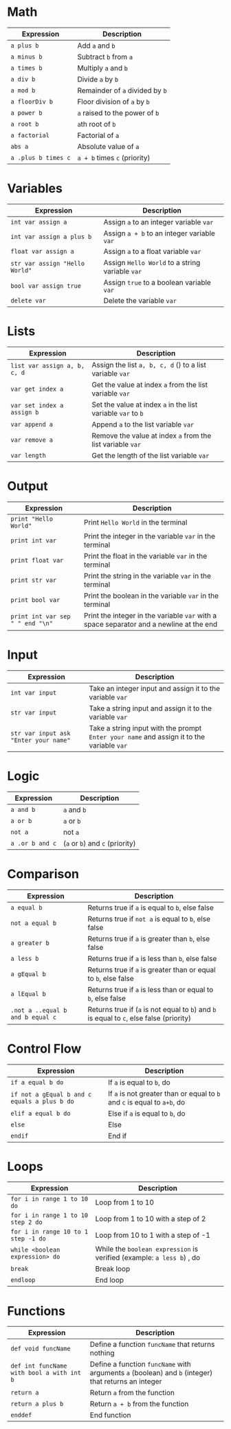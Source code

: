 # Math
| Expression | Description |
|---|---|
| `a plus b` | Add `a` and `b` |
| `a minus b` | Subtract `b` from `a` |
| `a times b` | Multiply `a` and `b` |
| `a div b` | Divide `a` by `b` |
| `a mod b` | Remainder of `a` divided by `b` |
| `a floorDiv b` | Floor division of `a` by `b` |
| `a power b` | `a` raised to the power of `b` |
| `a root b` | `a`th root of `b` |
| `a factorial` | Factorial of `a` |
| `abs a` | Absolute value of `a` |
| `a .plus b times c` | `a + b` times `c` (priority) |

# Variables
| Expression | Description |
|---|---|
| `int var assign a` | Assign `a` to an integer variable `var` |
| `int var assign a plus b` | Assign `a + b` to an integer variable `var` |
| `float var assign a` | Assign `a` to a float variable `var` |
| `str var assign "Hello World"` | Assign `Hello World` to a string variable `var` |
| `bool var assign true` | Assign `true` to a boolean variable `var` |
| `delete var` | Delete the variable `var` |

# Lists
| Expression | Description |
|---|---|
| `list var assign a, b, c, d` | Assign the list `a, b, c, d` () to a list variable `var` |
| `var get index a` | Get the value at index `a` from the list variable `var` |
| `var set index a assign b` | Set the value at index `a` in the list variable `var` to `b` |
| `var append a` | Append `a` to the list variable `var` |
| `var remove a` | Remove the value at index `a` from the list variable `var` |
| `var length` | Get the length of the list variable `var` |

# Output
| Expression | Description |
|---|---|
| `print "Hello World"` | Print `Hello World` in the terminal |
| `print int var` | Print the integer in the variable `var` in the terminal |
| `print float var` | Print the float in the variable `var` in the terminal |
| `print str var` | Print the string in the variable `var` in the terminal |
| `print bool var` | Print the boolean in the variable `var` in the terminal |
| `print int var sep " " end "\n"` | Print the integer in the variable `var` with a space separator and a newline at the end |

# Input
| Expression | Description |
|---|---|
| `int var input` | Take an integer input and assign it to the variable `var` |
| `str var input` | Take a string input and assign it to the variable `var` |
| `str var input ask "Enter your name"` | Take a string input with the prompt `Enter your name` and assign it to the variable `var` |

# Logic
| Expression | Description |
|---|---|
| `a and b` | `a` and `b` |
| `a or b` | `a` or `b` |
| `not a` | not `a` |
| `a .or b and c` | (`a` or `b`) and `c` (priority)|

# Comparison
| Expression | Description |
|---|---|
| `a equal b` | Returns true if `a` is equal to `b`, else false |
| `not a equal b` | Returns true if `not a` is equal to `b`, else false |
| `a greater b` | Returns true if `a` is greater than `b`, else false |
| `a less b` | Returns true if `a` is less than `b`, else false |
| `a gEqual b` | Returns true if `a` is greater than or equal to `b`, else false |
| `a lEqual b` | Returns true if `a` is less than or equal to `b`, else false |
| `.not a ..equal b and b equal c` | Returns true if (`a` is not equal to `b`) and `b` is equal to `c`, else false (priority)|

# Control Flow
| Expression | Description |
|---|---|
| `if a equal b do` | If `a` is equal to `b`, do |
| `if not a gEqual b and c equals a plus b do` | If `a` is not greater than or equal to `b` and `c` is equal to `a+b`, do |
| `elif a equal b do` | Else if `a` is equal to `b`, do |
| `else` | Else |
| `endif` | End if |

# Loops
| Expression | Description |
|---|---|
| `for i in range 1 to 10 do` | Loop from 1 to 10 |
| `for i in range 1 to 10 step 2 do` | Loop from 1 to 10 with a step of 2 |
| `for i in range 10 to 1 step -1 do` | Loop from 10 to 1 with a step of -1 |
| `while <boolean expression> do` | While the `boolean expression` is verified (example: `a less b`) , do |
| `break` | Break loop |
| `endloop` | End loop |

# Functions
| Expression | Description |
|---|---|
| `def void funcName ` | Define a function `funcName` that returns nothing |
| `def int funcName with bool a with int b` | Define a function `funcName` with arguments `a` (boolean) and `b` (integer) that returns an integer |
| `return a` | Return `a` from the function |
| `return a plus b` | Return `a + b` from the function |
| `enddef` | End function |

